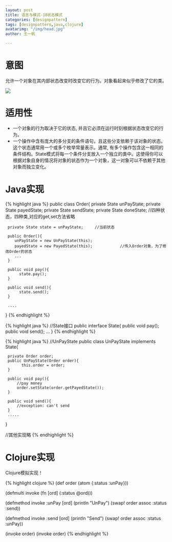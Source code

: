 ```yaml
---
layout: post
title: 语言与模式-18状态模式
categories: [designpattern]
tags: [designpattern,java,clojure]
avatarimg: "/img/head.jpg"
author: 王一帆

---
```

# 意图

允许一个对象在其内部状态改变时改变它的行为。对象看起来似乎修改了它的类。

![]({{site.CDN_PATH}}/assets/designpattern/state.jpg)

# 适用性

- 一个对象的行为取决于它的状态, 并且它必须在运行时刻根据状态改变它的行为。
- 一个操作中含有庞大的多分支的条件语句，且这些分支依赖于该对象的状态。这个状态通常用一个或多个枚举常量表示。通常, 有多个操作包含这一相同的条件结构。State模式将每一个条件分支放入一个独立的类中。这使得你可以根据对象自身的情况将对象的状态作为一个对象，这一对象可以不依赖于其他对象而独立变化。

# Java实现

{% highlight java %}
public class Order{
     private State unPayState;
     private State payedState;
     private State sendState;
     private State doneState;    //四种状态，四种类,对应的get,set方法省略

     private State state = unPayState;     //当前状态

     public Order(){
        unPayState = new UnPayState(this);
        payedState = new PayedState(this);            //传入Order对象，为了修改Order的状态
        ...
     }

     public void pay(){
          state.pay();
     }

     public void send(){
          state.send();
     }

     ....
}
{% endhighlight %}

<!-- more -->

{% highlight java %}
//State接口
public interface State{
     public void pay();
     public void send();
     ...
}
{% endhighlight %}

{% highlight java %}
//UnPayState
public class UnPayState implements State{

     private Order order;
     public UnPayState(Order order){
           this.order = order;
     }

     public void pay(){
         //pay money
         order.setState(order.getPayedState());
     }

     public void send(){
         //exception: can't send
     }
     .....
}

//其他实现略
{% endhighlight %}

# Clojure实现

Clojure模拟实现！

{% highlight clojure %}
(def order (atom {:status :unPay}))

(defmulti invoke (fn [ord] (:status @ord)))

(defmethod invoke
  :unPay
  [ord]
  (println "UnPay")
  (swap! order assoc :status :send))

(defmethod invoke
  :send
  [ord]
  (println "Send")
  (swap! order assoc :status :unPay))

(invoke order)
(invoke order)
{% endhighlight %}
